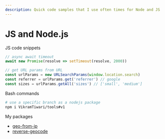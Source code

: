 ```yaml
---
description: Quick code samples that I use often times for Node and JS
---
```


# JS and Node.js

JS code snippets

```javascript
// async await timeout
await new Promise(resolve => setTimeout(resolve, 2000))

// get URL params from URL
const urlParams = new URLSearchParams(window.location.search)
const referrer = urlParams.get('referrer') // google
const sizes = urlParams.getAll('sizes') // ['small', 'medium']
```

Bash commands

```bash
# use a specific branch as a nodejs package
npm i VikramTiwari/tools#v1
```

My packages

* [geo-from-ip](https://www.npmjs.com/package/geo-from-ip)
* [reverse-geocode](https://www.npmjs.com/package/reverse-geocode)



